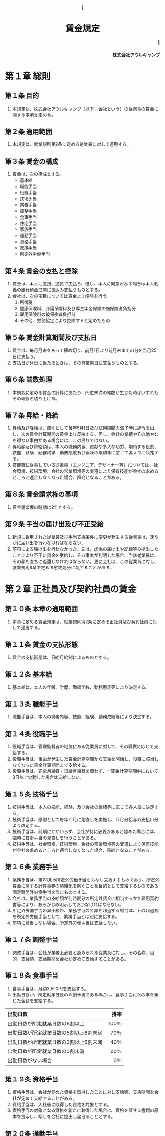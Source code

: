 <br/><br/><br/><br/><br/><br/><br/><br/><br/><br/><br/><br/><br/><br/>
<div style="text-align:center; width:auto;"><h1>賃金規定</h1></div>
<div style="text-align:right; width:auto;"><h4>株式会社アウルキャンプ</h4></div>
<div style="page-break-before:always"></div>

# 第１章		総則

## 第１条	目的
1.	本規定は、株式会社アウルキャンプ（以下、会社という）の従業員の賃金に関する事項を定める。

## 第２条	適用範囲
1.	本規定は、就業規則第2条に定める従業員に対して適用する。

## 第３条	賃金の構成
1.	賃金は、次の構成とする。
	-	基本給
	-	職能手当
	-	役職手当
	- 技術手当
	-	業務手当
	- 調整手当
	- 食事手当
	- 住宅手当
	- 家族手当
	-	通勤手当
	- 資格手当
	-	家族手当
	-	所定外労働手当


## 第４条	賃金の支払と控除
1.	賃金は、本人に直接、通貨で支払う。但し、本人の同意がある場合は本人名義の銀行預金口座に振込み支払うものとする。
1.	会社は、次の項目については賃金より控除を行う。
	1.	所得税
	1.	健康保険料、介護保険料及び厚生年金保険の被保険者負担分
	1.	雇用保険料の被保険者負担分
	1.	その他、労使協定により控除すると定めたもの

## 第５条	賃金計算期間及び支払日
1.	賃金は、毎月月末をもって締め切り、前月1日より前月末までの分を当月25日に支払う。
1.	支払日が休日に当たるときは、その前営業日に支払うものとする。

## 第６条	端数処理
1.	本規程に定める賃金の計算にあたり、円位未満の端数が生じた時はいずれもその端数を切り上げる。

## 第７条	昇給・降給
1.	昇給及び降給は、原則として毎年5月1日及び試用期間の満了時に辞令を出し、次の賃金計算期間の賃金より反映する。但し、会社の業績やその他やむを得ない事由がある場合には、この限りではない。
1.	昇給額及び降給額は、本人の職務内容、貢献や多大な功労、期待する役割、技能、経験、勤務成績、勤務態度及び会社の業績等に応じて各人毎に決定する。
1.	技能職に従事している従業員（エンジニア、デザイナー等）については、社会環境、技術環境、会社の営業環境等の変遷により保有技能が会社の求めるところと適合しなくなった場合、降給となることがある。

## 第８条	賃金請求権の事項
1.	賃金請求権の時効は2年とする。

## 第９条	手当の届け出及び不正受給
1.	新規に採用された従業員及び手当支給条件に変更が発生する従業員は、速やかに届け出を行わなければならない。
1.	前項による届け出を行わなかった、又は、虚偽の届け出や記録等の提出したことにより不正に賃金を受給し、その事実が判明した場合、当該従業員は、その額を直ちに返還しなければならない。更に会社は、この従業員に対し、就業規則8章で定める懲戒処分に処することがある。

<div style="page-break-before:always"></div>

# 第２章	正社員及び契約社員の賃金

## 第１０条	本章の適用範囲
1.	本章に定める賃金規定は、就業規則第2条に定める正社員及び契約社員に対して適用する。

## 第１１条	賃金の支払形態
1.	賃金の支払形態は、日給月給制によるものとする。

## 第１２条	基本給
1.	基本給は、本人の年齢、学歴、勤続年数、勤務態度等により決定する。

## 第１３条	職能手当
1.	職能手当は、本人の職務内容、技能、経験、勤務成績等により決定する。

## 第１４条	役職手当
1.	役職手当は、管理監督者の地位にある従業員に対して、その職責に応じて支給する。
1.	役職手当は、事由が発生した賃金計算期間から支給を開始し、役職に該当しなくなった賃金計算期間まで支給する。
1.	役職手当は、完全月給者・日給月給者を問わず、一賃金計算期間中において3日以上欠勤した場合は支給しない。

## 第１５条	技術手当
1.	技術手当は、本人の技能、経験、及び会社の業績等に応じて各人毎に決定する。
1.	技術手当は、原則として毎年４月に見直しを実施し、５月分給与の支払い分より改定する。
1.	技術手当は、前項にかかわらず、会社が特に必要があると認めた場合には、臨時に技術手当の見直しを行うことがある。
1.	技術手当は、社会環境、技術環境、会社の営業環境等の変遷により保有技能が会社の求めるところと適合しなくなった場合、降給となることがある。

## 第１６条	業務手当
1.	業務手当は、第23条の所定外労働手当をみなし支給するものであり、所定外賃金に関する計算事務の煩雑化を防ぐことを目的として支給するものである固定時間外労働手当を含むものとする。
1.	会社は、業務手当の支給額が何時間分の所定外賃金に相当するかを雇用契約書等により、あらかじめ明示しておかなければならない。
1.	所定外労働手当の算出額が、業務手当の金額を超過する場合は、その超過額を所定外労働手当として、業務手当とは別に支給する。
1.	前項に該当しない場合、所定外労働手当は支給しない。

## 第１７条	調整手当
1. 調整手当は、会社が業務上必要と認められる従業員に対し、その名称、目的、支給額、支給期間を会社が定めて支給することがある。 

## 第１８条	食事手当
1. 食事手当は、月額3,500円を支給する。
1. 出勤日数が、所定就業日数の８割未満である場合は、食事手当に次の率を乗じた金額を支給する。

|出勤日数|掛率|
|:---|---:|
|出勤日数が所定就業日数の8割以上|100％|
|出勤日数が所定就業日数の5割以上8割未満|70％|
|出勤日数が所定就業日数の3割以上5割未満|40％|
|出勤日数が所定就業日数の3割未満|20％|
|出勤日数がない場合|0％|

## 第１９条	資格手当
1.	資格手当は、会社が認めた資格を取得したことに対し支給額、支給期間を会社が定めて支給することがある。
1.	資格手当は、入社後に取得した資格を対象とする。
1.	資格手当の対象となる資格を新たに取得した場合は、資格を証する書類の原本を提示し、写しを会社に提出し届出ることとする。

## 第２０条	通勤手当
1.	通勤手当は、次のとおり算定し、支給する。
	1.	通勤手当は、次の上限額を超えないように支給する。
		-	常勤正社員・契約社員の場合・・・30,000円
		-	上記以外の場合・・・1,250円 × 月平均所定労働日数
	1.	公共交通機関を利用して通勤する場合、次の通り算定する。
		-	会社が合理的であると認めた通勤経理・方法に限り、交通費を実費支給する。
		-	原則として1か月分の通勤定期代により支給するが、所定労働日数が少ない場合やその他の事由により通勤定期を利用しない方が合理的である場合は、その限りではない。
  1.  バス利用で通勤する場合、自宅と最寄駅の直線距離が2キロ以上である場合のみ認める。
	1.	自転車及び徒歩のみで通勤する場合、次のとおり算定する。
		-	自宅から勤務地までの直線距離及び月平均所定労働日数により算定する。
1.	前項の定めによらず会社が特別に認めた場合は、上限額を超えて通勤手当を支給することがある。
1.	有給・無給の制限なく、休職・休暇・欠勤等が発生した賃金計算期間の通勤手当は、次のとおり手当を減額する。
	1.	通勤定期を利用して通勤している、又は、自転車及び徒歩のみで通勤している場合
		-	実労働日数が月平均所定労働日の75%以下の場合
			-	通勤手当 × (実労働日数 ÷ 月平均所定労働日数)
		-	実労働日数が月平均所定労働日の75%を超える場合
			-	減額を行わない
	1.	上記以外の場合
		-	休職・休暇・欠勤のあった日の交通費は一切支給しない
1.	入退社・転勤・引っ越し等の事由により、賃金計算期間内の通勤手当算定が難しい場合、都度会社と本人が協議のうえ支給額を決定するものとする。但し、会社に対して経路変更等の申請・連絡が適切に行われていない場合は、協議を経ず会社の判断のみで当該期間の支給額を決定することがある。

※1項3号の算定表

|直線距離|支給額|
|:--|:--|
|2km以上5km未満|1日あたり100円|
|5km以上8km未満|1日あたり150円|
|8km以上12km未満|1日あたり200円|
|12km以上|1日あたり250円|

## 第２１条	家族手当
1.	家族手当は、賃金締切日の前月の末日において健康保険の被扶養者かつ従業員本人及び本人と同居する配偶者又は子（養子・実子を問わず）を有する従業員に対し、区分に従い次のとおり支給する。

|健康保険の被扶養者|月額|
|:------:|---------:|
|配偶者|10,000円|
|第一子|2,000円|
|第二子|1,500円|
|第三子以降|1,000円|

2.	前項に定める子については、満１８歳に達した日もしくは資格喪失した日が属する月まで支給対象とする。
3.	会社に対して家族構成の変更等の申請・連絡を行う。適切に行われていない場合は、協議を経ず会社の判断のみで支給を打ち切ることがある。
4.	第３号の連絡に虚偽等が発覚した場合、懲戒の対象とする場合がある。

## 第２２条	住宅手当
1.	住宅手当は、自ら居住する住宅を要するために家賃または住宅ローンを負担している従業員に対し、次に定める額を支給する。

|住宅区分|住宅手当額|
|:------:|:---------|
|賃貸|月の家賃と管理費を合計した金額。|
|持家|住宅ローンの月額支払い金額と管理費を合計した金額。ただし駐輪場、修繕積立金などは除く。|

|家賃|月額|
|:------:|---------:|
|〜59,999円|15,000円|
|60,000〜89,999円|20,000円|
|90,000〜円|25,000円|

2.	住宅手当の算定は前年12月末時点において最も新しい月額家賃を証する書類（以下証明書類という）を１月１５日までに会社に提出するものとし、それに基づき１月２５日支払い分から１年間の住宅手当の額を決定する。ただし、月額家賃を証する書類については、前回提出時と変更がなく、その旨を書面で申し出て、会社が認めた場合は提出を省略することができる。
3.	引っ越し、その他の事由により、前項により提出した書類に変更があった場合は、事由の生じた日の属する賃金計算期間の末日までに変更後の証明書類を添付して会社に届けでること。会社はそれに基づき、翌月支払い分から新たに算定した住宅手当を支給する。
4.	前各号の連絡に虚偽等が発覚した場合、懲戒の対象とする場合がある。

## 第２３条	所定外労働手当
1.	所定外労働手当は、次の労働時間の対価として支給する。
	-	超過労働 ・・・ 雇用契約で定められた所定労働時間を超えた労働時間
	-	法定外労働 ・・・ 労働基準法で定められた法定労働時間を超えて労働した時間
	-	深夜労働 ・・・ 深夜（22時から5時）に労働した時間
	-	休日労働 ・・・ 就業規則第30条で定められた法定休日に労働した時間
1.	所定外労働手当は、次のとおり算定し、支給する。但し、業務手当を支給される従業員については、第16条の定めを優先するものとする。
	1.	時間単価
		-	（基本給 ＋ 職能手当 ＋ 役職手当 + 技術手当 + 食事手当）÷ 月平均所定労働時間
	1.	超過労働に係る手当額
		1.	超過労働時間の算出
			-	超過労働時間 = 所定労働時間を超える労働時間
			-	超過労働時間と法定外労働の労働時間帯が重複する場合、法定外労働に係る手当として支給し、この時間帯は超過労働時間から除外する。
		1.	手当額の算出
			-	手当額 = 時間単価 × 超過労働時間
	1.	法定外労働時間に係る手当額
		1.	法定外労働時間の算出
			-	法定外労働時間 = 労働基準法第32条で定められた労働時間を超える労働時間
			-	休日労働時間は、休日労働に係る手当として支給し、この時間帯は法定外労働時間から除外する。
			-	法定外労働時間は実労働時間から算出する。よって、有給休暇等により実際に労働していない時間については、法定外労働時間から除外する。
		1.	手当額の算出
			-	手当額 = 時間単価 × 125% × 法定外労働時間
	1.	深夜労働に係る手当額
		1.	深夜労働時間の算出
			-	法定外労働時間 = 深夜労働時間 = 22時から5時までに労働した時間
			-	深夜労働と法定外労働の労働時間帯が重複する場合、この時間帯は深夜労働時間も含む（休日労働に係る手当と重複支給となる）。
		1.	手当額の算出
			-	手当額 = 時間単価 × 25% × 深夜労働時間
	1.	休日労働に係る手当額
		1.	休日労働時間の算出
			-	休日労働時間 = 就業規則第30条で定められた法定休日に労働した時間
		1.	手当額の算出
			-	手当額 = 時間単価 × 135% × 休日労働時間
	1.	手当総額の算出
		-	手当額 = 2号から5号により算出した手当額の総計
1.	管理職に対しては、超過労働、法定外労働及び休日労働に係る所定外労働手当は、支給しない。

## 第２４条	賃金の日割り計算
1.	賃金計算期間の途中で入退社し、その期間の所定労働日数が月平均所定労働日数を下回る場合は、賃金を日割りして支給する。
1.	前項によらず、新卒者及び会社がそれに準ずると判断した者が月初に入社する場合、入社月の賃金を日割りせずに支給することがある。
1.	日割り計算を行う場合の賃金算出方法は、次のとおりとする。
	-	日割り対象の賃金 × (労働日数 ÷ 月平均所定労働日数) + 日割り対象外の賃金

|賃金項目|日割り計算|
|:--|:--|
|基本給|対象|
|職能手当|対象|
|役職手当|対象|
|技術手当|対象|
|業務手当|対象|
|調整手当|対象|
|食事手当|対象|
|住宅手当|対象外|
|家族手当|対象外|
|通勤手当|対象外（第15条の定めに従う）|
|所定外労働手当|対象外|

## 第２５条	休職・休暇・欠勤等の賃金
1.	年次有給休暇期間は、月所定労働時間を労働したときに支払われる通常の賃金を支払う。
1.	慶忌休暇期間は、第１項の賃金を支払う。
1.	その他休業期間等については、次のとおりとする。
	1.	産前産後の休業期間・・・無給
	1.	母性健康管理の時間・・・無給
	1.	育児のための休憩時間・・無給
	1.	生理休暇・・・無給
	1.	子の看護休業期間・・・無給
	1.	育児休業期間・・・無給
	1.	介護休業期間・・・無給
	1.	公民権行使の時間・・・無給
	1.	裁判員のための休暇期間・・・無給
1.	就業規則第13条で定められた休職期間中は、賃金を支給しない。

## 第２６条	休職・休暇・欠勤等による賃金減額
1.	就業規則で無給と定められた休職・休暇・欠勤・遅刻・早退等については、当該の不就労時間の賃金を減額して支給する。
1.	賃金の減額計算は、所定外労働手当以外の賃金項目に対して行う。
1.	減額支給を行う場合の賃金算出方法は、次のとおりとする。
	-	賃金計算期間における不就労時間が月平均所定労働時間の50%未満の支給額
		-	減額対象の賃金 × (1 - 不就労時間 ÷ 月平均所定労働時間) + 減額対象外の賃金
	-	賃金計算期間における不就労時間が月平均所定労働時間の50%以上の支給額
		-	減額対象の賃金 × (労働時間 ÷ 月平均所定労働時間) + 減額対象外の賃金
	-	減額対象となる賃金項目は、前条第3項の日割り計算対象の定めに従うものとする。

## 第２７条	臨時休業の賃金
1.	会社の都合により、所定労働日に従業員を休業させた場合、休業１日につき労働基準法第12条に規定する平均賃金の60％を支給する。ただし１日のうち一部休業させた場合は、労働基準法第26条に定めるところにより、平均賃金の6割に相当する賃金を保障する。

## 第２８条	非常時払い
1.	従業員又はその収入によって生計を維持する者が、次のいずれかに該当し、その費用に当てるため、従業員から請求があったときは、その都度、そのときまでの労働に対する賃金を支払う。
	1.	出産、疾病または、災害の場合
	1.	退職または、解雇により離職した場合
	1.	結婚または、死亡の場合
	1.	前項の定めによらず会社が特別に認めた場合

## 第２９条	賞与
1. 賞与は、賞与の支給日に在籍しかつ６ヵ月以上継続勤務する従業員（試用期間中の者又は休職中の者、支給日前６ヵ月間で懲戒処分を受けたものを除く）に対し、本人の実績及び勤務成績等、会社の業績等を勘案して支給する。ただし、会社の業績の著しい低下その他やむを得ない事由等がある場合又は本人の勤務成績が悪い場合は支給しないことがある。契約社員、嘱託社員には原則として賞与は支給しない。
1. 評価対象期間は次の通りとして、支給日当日に会社に在籍し、かつ評価対象期間に通常に勤務していた者について支払うこととする。
	1. 賞与支給月 6月：評価対象期間 前年10月1日から当年3月31日
	1. 賞与支給月 12月：評価対象期間 当年4月1日から当年9月30日

<div style="page-break-before:always"></div>

# 第３章	嘱託社員の賃金

## 第３０条	本章の適用範囲
1.	本章に定める賃金規定は、就業規則第2条に定める嘱託社員に対して適用する。

## 第３１条	賃金の支払形態
1.	賃金の支払形態は、時給月給制によるものとする。

## 第３２条	基本給
1.	基本給は、本人の年齢、学歴、勤続年数、勤務態度等により決定する。

## 第３３条	職能手当
1.	職能手当は支給しない。

## 第３４条	役職手当
1.	役職手当は支給しない。

## 第３５条	業務手当
1.	業務手当は支給しない。

## 第３６条	調整手当
1. 調整手当は、会社が業務上必要と認められる従業員に対し、その名称、目的、支給額、支給期間を会社が定めて支給することがある。 

## 第３７条	資格手当
1.	資格手当は、支給しない。

## 第３８条	通勤手当
1.	通勤手当は、次のとおり算定し、支給する。
	1.	公共交通機関を利用して通勤する場合、次の通り算定する。
		-	会社が合理的であると認めた通勤経理・方法に限り、交通費を実費支給する。
		-	上限額は、１日あたり1,000円とする。
	1.	自転車及び徒歩のみで通勤する場合、次のとおり算定する。
		-	自宅から勤務地までの直線距離及び月平均所定労働日数により算定する。
1.	前項の定めによらず会社が特別に認めた場合は、上限額を超えて通勤手当を支給することがある。
1.	有給・無給の制限なく、休職・休暇・欠勤等が発生した賃金計算期間の通勤手当は、次のとおり手当を減額する。
	1.	通勤定期を利用して通勤している、又は、自転車及び徒歩のみで通勤している場合
		-	実労働日数が月平均所定労働日の75%以下の場合
			-	通勤定期代 × (実労働日数 ÷ 月平均所定労働日数)
		-	実労働日数が月平均所定労働日の75%を超える場合
			-	減額を行わない
	1.	上記以外の場合
		-	休職・休暇・欠勤のあった日の交通費は一切支給しない
1.	入退社・転勤・引っ越し等の事由により、賃金計算期間内の通勤手当算定が難しい場合、都度会社と本人が協議のうえ支給額を決定するものとする。但し、会社に対して経路変更等の申請・連絡が適切に行われていない場合は、協議を経ず会社の判断のみで当該期間の支給額を決定することがある。

※1項2号の算定表

|直線距離|支給額|
|:--|:--|
|2km以上5km未満|1日あたり100円|
|5km以上8km未満|1日あたり150円|
|8km以上12km未満|1日あたり200円|
|12km以上|1日あたり250円|

## 第３９条	家族手当
1.	家族手当は、支給しない。

## 第４０条	住宅手当
1.	住宅手当は、支給しない。

## 第４１条	食事手当
1. 食事手当は、支給しない。

## 第４２条	所定外労働手当
1.	所定外労働手当は、第19条の定めに従う。但し、手当の算出における時間単価は、雇用契約による時給額とする。

## 第４３条	休職・休暇・欠勤等の賃金
1.	年次有給休暇期間は、月所定労働時間を労働したあときに支払われる通常の賃金を支払う。
1.	その他休業期間等については、次のとおりとする。
	1.	産前産後の休業期間・・・無給
	1.	母性健康管理の時間・・・無給
	1.	育児のための休憩時間・・無給
	1.	生理休暇・・・無給
	1.	子の看護休業期間・・・無給
	1.	育児休業期間・・・無給
	1.	介護休業期間・・・無給
	1.	公民権行使の時間・・・無給
	1.	裁判員のための休暇期間・・・無給
	1.	慶忌休暇・・・無給

## 第４４条	賞与
賞与は、支給しない。

# 附則
-	本規則は、平成27年 4月 1日から施行する。
- 本規則は、平成29年 8月15日から改定施行する。
- 本規則は、平成30年12月11日から改定施行する。
- 本規則は、令和 1年5月31日から改定施行する。
-	月平均所定労働日数は、次の通り算定する。
	-	年間労働日数 = 年間暦日数（365日又は366日）— 年間休日合計数
	-	年間所定労働時間 = 年間労働日数 × 7時間45分
	-	月平均所定労働日数 =  年間所定労働時間 ÷ 12
